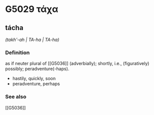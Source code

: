# G5029 τάχα

## tácha

_(takh'-ah | TA-ha | TA-ha)_

### Definition

as if neuter plural of [[G5036]] (adverbially); shortly, i.e., (figuratively) possibly; peradventure(-haps).

- hastily, quickly, soon
- peradventure, perhaps

### See also

[[G5036]]

